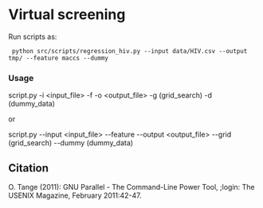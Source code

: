 # Virtual screening

Run scripts as:

```
 python src/scripts/regression_hiv.py --input data/HIV.csv --output tmp/ --feature maccs --dummy
```
### Usage
script.py -i <input_file> -f <featurizer> -o <output_file> -g (grid_search) -d (dummy_data)

or

script.py --input <input_file> --feature <featurizer> --output <output_file> --grid (grid_search) --dummy (dummy_data)

## Citation
O. Tange (2011): GNU Parallel - The Command-Line Power Tool,  ;login: The USENIX Magazine, February 2011:42-47.
